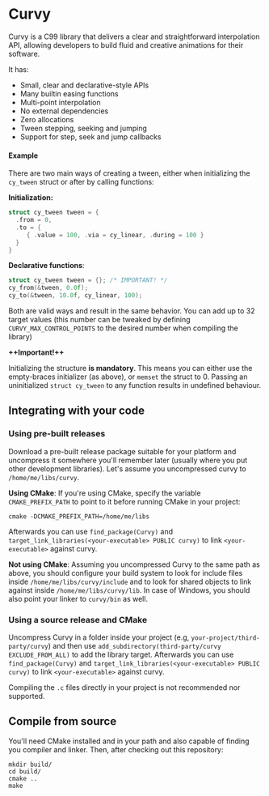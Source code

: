 # Curvy

Curvy is a C99 library that delivers a clear and straightforward
interpolation API, allowing developers to build fluid and creative
animations for their software.

It has:

- Small, clear and declarative-style APIs
- Many builtin easing functions
- Multi-point interpolation
- No external dependencies
- Zero allocations
- Tween stepping, seeking and jumping
- Support for step, seek and jump callbacks

#### Example

There are two main ways of creating a tween, either when initializing
the `cy_tween` struct or after by calling functions:

**Initialization:**
```c
struct cy_tween tween = {
  .from = 0,
  .to = {
     { .value = 100, .via = cy_linear, .during = 100 }
  }
}
```

**Declarative functions**:

```c
struct cy_tween tween = {}; /* IMPORTANT! */
cy_from(&tween, 0.0f); 
cy_to(&tween, 10.0f, cy_linear, 100);
```

Both are valid ways and result in the same behavior. You can add up to
32 target values (this number can be tweaked by defining
`CURVY_MAX_CONTROL_POINTS` to the desired number when compiling the
library)

 **++Important!++**

 Initializing the structure **is mandatory**. This means you can either
 use the empty-braces initializer (as above), or `memset` the struct to
 0\. Passing an uninitialized `struct cy_tween` to any function results
 in undefined behaviour.

## Integrating with your code

### Using pre-built releases

Download a pre-built release package suitable for your platform and
uncompress it somewhere you'll remember later (usually where you put
other development libraries). Let's assume you uncompressed curvy to
`/home/me/libs/curvy`.

**Using CMake**: If you're using CMake, specify the variable
`CMAKE_PREFIX_PATH` to point to it before running CMake in your project:

```shell script
cmake -DCMAKE_PREFIX_PATH=/home/me/libs
```

Afterwards you can use `find_package(Curvy)` and
`target_link_libraries(<your-executable> PUBLIC curvy)` to link
`<your-executable>` against curvy.

**Not using CMake**: Assuming you uncompressed Curvy to the same path as
above, you should configure your build system to look for include files
inside `/home/me/libs/curvy/include` and to look for shared objects to
link against inside `/home/me/libs/curvy/lib`. In case of Windows, you
should also point your linker to `curvy/bin` as well.

### Using a source release and CMake

Uncompress Curvy in a folder inside your project (e.g,
`your-project/third-party/curvy`) and then use
`add_subdirectory(third-party/curvy EXCLUDE_FROM_ALL)` to add the
library target. Afterwards you can use `find_package(Curvy)` and
`target_link_libraries(<your-executable> PUBLIC curvy)` to link
`<your-executable>` against curvy.

Compiling the `.c` files directly in your project is not recommended nor
supported.

## Compile from source

You'll need CMake installed and in your path and also capable of finding
you compiler and linker. Then, after checking out this repository:

```shell script
mkdir build/
cd build/
cmake ..
make
```